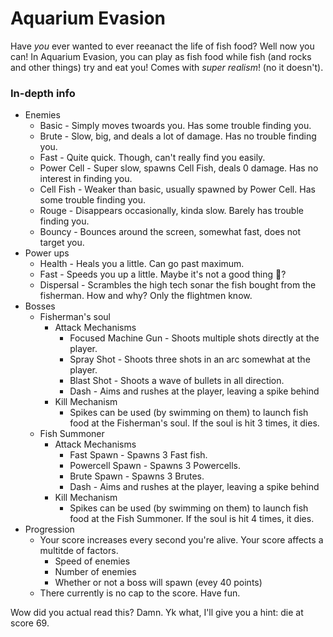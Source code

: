 # Aquarium Evasion

Have *you* ever wanted to ever reeanact the life of fish food? Well now you can! In Aquarium Evasion, you can play as fish food while fish (and rocks and other things) try and eat you! Comes with *super realism*! (no it doesn't).

### In-depth info
- Enemies
  - Basic - Simply moves twoards you. Has some trouble finding you.
  - Brute - Slow, big, and deals a lot of damage. Has no trouble finding you.
  - Fast - Quite quick. Though, can't really find you easily.
  - Power Cell - Super slow, spawns Cell Fish, deals 0 damage. Has no interest in finding you.
  - Cell Fish - Weaker than basic, usually spawned by Power Cell. Has some trouble finding you. 
  - Rouge - Disappears occasionally, kinda slow. Barely has trouble finding you.
  - Bouncy - Bounces around the screen, somewhat fast, does not target you.
- Power ups
  - Health - Heals you a little. Can go past maximum.
  - Fast - Speeds you up a little. Maybe it's not a good thing 🤔?
  - Dispersal - Scrambles the high tech sonar the fish bought from the fisherman. How and why? Only the flightmen know.
- Bosses
  - Fisherman's soul
    - Attack Mechanisms
      - Focused Machine Gun - Shoots multiple shots directly at the player.
      - Spray Shot - Shoots three shots in an arc somewhat at the player.
      - Blast Shot - Shoots a wave of bullets in all direction.
      - Dash - Aims and rushes at the player, leaving a spike behind
    - Kill Mechanism
      - Spikes can be used (by swimming on them) to launch fish food at the Fisherman's soul. If the soul is hit 3 times, it dies.
  - Fish Summoner
    - Attack Mechanisms
      - Fast Spawn - Spawns 3 Fast fish.
      - Powercell Spawn  - Spawns 3 Powercells.
      - Brute Spawn - Spawns 3 Brutes.
      - Dash - Aims and rushes at the player, leaving a spike behind
    - Kill Mechanism
      - Spikes can be used (by swimming on them) to launch fish food at the Fish Summoner. If the soul is hit 4 times, it dies.
- Progression 
  - Your score increases every second you're alive. Your score affects a multitde of factors.
    - Speed of enemies
    - Number of enemies
    - Whether or not a boss will spawn (evey 40 points)
  - There currently is no cap to the score. Have fun.
  
 Wow did you actual read this? Damn. Yk what, I'll give you a hint: die at score 69.
